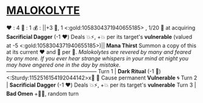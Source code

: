 # [__**MALOKOLYTE**__](<https://www.youtube.com/watch?v=nksim6Tz11Y>)
❤️ : 4
🔷 : 1
💰 : ||+3 🔷, 1 <:gold:1058304371940655185> , 1/20 🎲 at acquiring **Sacrificial Dagger** (-1 ❤️) Deals 💥⚡, +💥 per its target's __vulnerable__ (valued at -5 <:gold:1058304371940655185>)||
**Mana Thirst** Summon a copy of this at its current ❤️ and 🔷 per 👥.
*Malokolytes are revered by many and feared by any more. If you ever hear strange whispers in your mind at night you may have angered one in the day by mistake.*
—————————————————
Turn 1  | **Dark Ritual** (-1 🔷) <:Sturdy:1152516154192044142>x👥 🔀 Cause permanent __Vulnerable__ 🌀 
Turn 2 |  **Sacrificial Dagger** (-1 ❤️) Deals 💥⚡, +💥 per its target's __vulnerable__
Turn 3 |  **Bad Omen** +🔷🌀, random turn
